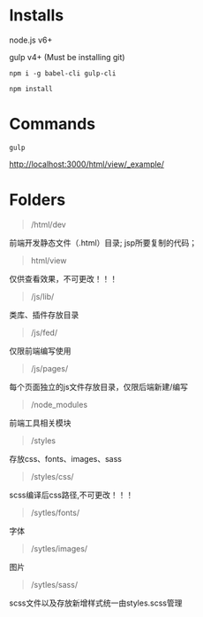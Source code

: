 # Installs

node.js v6+

gulp v4+ (Must be installing git)


```
npm i -g babel-cli gulp-cli

npm install
```


# Commands

```
gulp
```

[http://localhost:3000/html/view/_example/](http://localhost:3000/html/view/_example/)



# Folders

 > /html/dev

前端开发静态文件（.html）目录; jsp所要复制的代码；

> html/view

仅供查看效果，不可更改！！！

> /js/lib/

类库、插件存放目录

> /js/fed/

仅限前端编写使用

> /js/pages/

每个页面独立的js文件存放目录，仅限后端新建/编写

> /node_modules

前端工具相关模块

> /styles

存放css、fonts、images、sass

> /styles/css/

scss编译后css路径,不可更改！！！

> /sytles/fonts/

字体

> /sytles/images/

图片

> /sytles/sass/

scss文件以及存放新增样式统一由styles.scss管理
